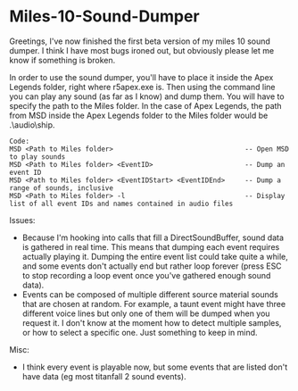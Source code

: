 # Miles-10-Sound-Dumper
Greetings, I've now finished the first beta version of my miles 10 sound dumper. I think I have most bugs ironed out, but obviously please let me know if something is broken. 

In order to use the sound dumper, you'll have to place it inside the Apex Legends folder, right where r5apex.exe is. Then using the command line you can play any sound (as far as I know) and dump them. You will have to specify the path to the Miles folder. In the case of Apex Legends, the path from MSD inside the Apex Legends folder to the Miles folder would be .\audio\ship.

```
Code:
MSD <Path to Miles folder>                                 -- Open MSD to play sounds
MSD <Path to Miles folder> <EventID>                       -- Dump an event ID
MSD <Path to Miles folder> <EventIDStart> <EventIDEnd>     -- Dump a range of sounds, inclusive
MSD <Path to Miles folder> -l                              -- Display list of all event IDs and names contained in audio files
```


Issues:
* Because I'm hooking into calls that fill a DirectSoundBuffer, sound data is gathered in real time. This means that dumping each event requires actually playing it. Dumping the entire event list could take quite a while, and some events don't actually end but rather loop forever (press ESC to stop recording a loop event once you've gathered enough sound data). 
* Events can be composed of multiple different source material sounds that are chosen at random. For example, a taunt event might have three different voice lines but only one of them will be dumped when you request it. I don't know at the moment how to detect multiple samples, or how to select a specific one. Just something to keep in mind. 

Misc:
* I think every event is playable now, but some events that are listed don't have data (eg most titanfall 2 sound events).
